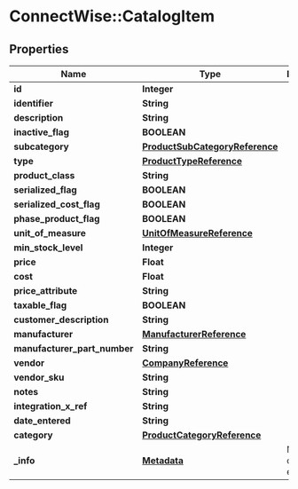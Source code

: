 # ConnectWise::CatalogItem

## Properties
Name | Type | Description | Notes
------------ | ------------- | ------------- | -------------
**id** | **Integer** |  | [optional] 
**identifier** | **String** |  | 
**description** | **String** |  | 
**inactive_flag** | **BOOLEAN** |  | [optional] 
**subcategory** | [**ProductSubCategoryReference**](ProductSubCategoryReference.md) |  | 
**type** | [**ProductTypeReference**](ProductTypeReference.md) |  | 
**product_class** | **String** |  | 
**serialized_flag** | **BOOLEAN** |  | [optional] 
**serialized_cost_flag** | **BOOLEAN** |  | [optional] 
**phase_product_flag** | **BOOLEAN** |  | [optional] 
**unit_of_measure** | [**UnitOfMeasureReference**](UnitOfMeasureReference.md) |  | [optional] 
**min_stock_level** | **Integer** |  | [optional] 
**price** | **Float** |  | [optional] 
**cost** | **Float** |  | [optional] 
**price_attribute** | **String** |  | [optional] 
**taxable_flag** | **BOOLEAN** |  | [optional] 
**customer_description** | **String** |  | 
**manufacturer** | [**ManufacturerReference**](ManufacturerReference.md) |  | [optional] 
**manufacturer_part_number** | **String** |  | [optional] 
**vendor** | [**CompanyReference**](CompanyReference.md) |  | [optional] 
**vendor_sku** | **String** |  | [optional] 
**notes** | **String** |  | [optional] 
**integration_x_ref** | **String** |  | [optional] 
**date_entered** | **String** |  | [optional] 
**category** | [**ProductCategoryReference**](ProductCategoryReference.md) |  | [optional] 
**_info** | [**Metadata**](Metadata.md) | Metadata of the entity | [optional] 


